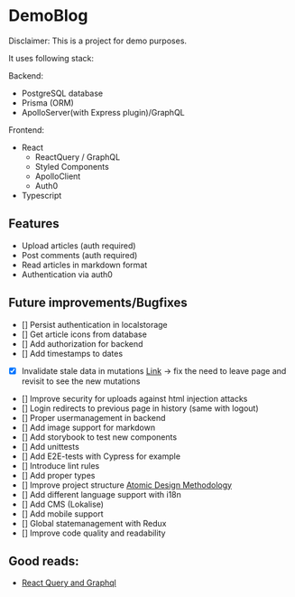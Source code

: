 # DemoBlog
Disclaimer: 
This is a project for demo purposes. 

It uses following stack:

Backend:
- PostgreSQL database
- Prisma (ORM)
- ApolloServer(with Express plugin)/GraphQL

Frontend:
- React
    - ReactQuery / GraphQL
    - Styled Components
    - ApolloClient
    - Auth0
- Typescript

## Features
- Upload articles (auth required)
- Post comments (auth required)
- Read articles in markdown format
- Authentication via auth0

## Future improvements/Bugfixes
- [] Persist authentication in localstorage
- [] Get article icons from database
- [] Add authorization for backend
- [] Add timestamps to dates
- [x] Invalidate stale data in mutations [Link](https://react-query.tanstack.com/guides/invalidations-from-mutations) -> fix the need to leave page and revisit to see the new mutations
- [] Improve security for uploads against html injection attacks
- [] Login redirects to previous page in history (same with logout)
- [] Proper usermanagement in backend
- [] Add image support for markdown
- [] Add storybook to test new components
- [] Add unittests
- [] Add E2E-tests with Cypress for example
- [] Introduce lint rules
- [] Add proper types
- [] Improve project structure [Atomic Design Methodology](https://atomicdesign.bradfrost.com/chapter-2/)
- [] Add different language support with i18n
- [] Add CMS (Lokalise)
- [] Add mobile support
- [] Global statemanagement with Redux
- [] Improve code quality and readability

## Good reads:
- [React Query and Graphql](https://www.scien.cx/2022/01/02/graphql-api-requests-with-typescript-react-query-graphql-code-generator/)
